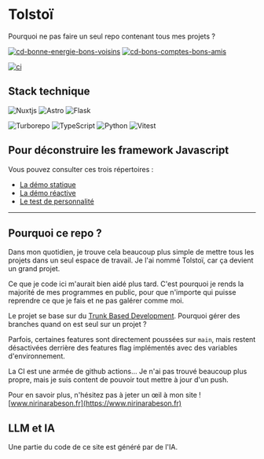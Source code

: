 # Tolstoï

Pourquoi ne pas faire un seul repo contenant tous mes projets ?

[![cd-bonne-energie-bons-voisins](https://github.com/seboran/tolstoi/actions/workflows/cd-bonne-energie.yaml/badge.svg)](https://github.com/seboran/tolstoi/actions/workflows/cd-bonne-energie.yaml)
[![cd-bons-comptes-bons-amis](https://github.com/seboran/tolstoi/actions/workflows/cd-bons-comptes-bons-amis.yaml/badge.svg)](https://github.com/seboran/tolstoi/actions/workflows/cd-bons-comptes-bons-amis.yaml)

[![ci](https://github.com/seboran/tolstoi/actions/workflows/ci.yaml/badge.svg)](https://github.com/seboran/tolstoi/actions/workflows/ci.yaml)

## Stack technique

![Nuxtjs](https://img.shields.io/badge/Nuxt-002E3B?style=for-the-badge&logo=nuxtdotjs&logoColor=#00DC82)
![Astro](https://img.shields.io/badge/astro-%232C2052.svg?style=for-the-badge&logo=astro&logoColor=white)
![Flask](https://img.shields.io/badge/flask-%23000.svg?style=for-the-badge&logo=flask&logoColor=white)

![Turborepo](https://img.shields.io/badge/Turborepo-%230F0813.svg?style=for-the-badge&logo=Turborepo&logoColor=white)
![TypeScript](https://img.shields.io/badge/typescript-%23007ACC.svg?style=for-the-badge&logo=typescript&logoColor=white)
![Python](https://img.shields.io/badge/python-3670A0?style=for-the-badge&logo=python&logoColor=ffdd54)
![Vitest](https://img.shields.io/badge/-Vitest-252529?style=for-the-badge&logo=vitest&logoColor=FCC72B)

## Pour déconstruire les framework Javascript

Vous pouvez consulter ces trois répertoires :

- [La démo statique](https://github.com/Seboran/tolstoi/tree/main/apps/bingo-demo)
- [La démo réactive](https://github.com/Seboran/tolstoi/tree/main/apps/bingo-demo-reactive)
- [Le test de personnalité](https://github.com/Seboran/tolstoi/tree/main/apps/TestDePersonnalite)

---

## Pourquoi ce repo ?

Dans mon quotidien, je trouve cela beaucoup plus simple de mettre tous les projets dans un seul espace de travail. Je l'ai nommé Tolstoï, car ça devient un grand projet.

Ce que je code ici m'aurait bien aidé plus tard. C'est pourquoi je rends la majorité de mes programmes en public, pour que n'importe qui puisse reprendre ce que je fais et ne pas galérer comme moi.

Le projet se base sur du [Trunk Based Development](https://trunkbaseddevelopment.com/). Pourquoi gérer des branches quand on est seul sur un projet ?

Parfois, certaines features sont directement poussées sur `main`, mais restent désactivées derrière des features flag implémentés avec des variables d'environnement.

La CI est une armée de github actions... Je n'ai pas trouvé beaucoup plus propre, mais je suis content de pouvoir tout mettre à jour d'un push.

Pour en savoir plus, n'hésitez pas à jeter un œil à mon site ! [www.nirinarabeson.fr](https://www.nirinarabeson.fr)

## LLM et IA

Une partie du code de ce site est généré par de l'IA.
